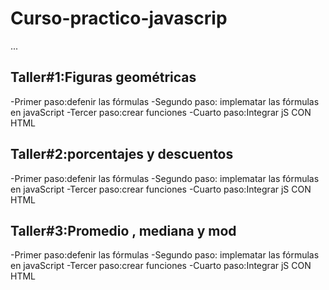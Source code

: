 # Curso-practico-javascrip
...

## Taller#1:Figuras geométricas

-Primer paso:defenir las fórmulas
-Segundo paso: implematar las
fórmulas en javaScript
-Tercer paso:crear funciones
-Cuarto paso:Integrar jS CON HTML

## Taller#2:porcentajes y descuentos

-Primer paso:defenir las fórmulas
-Segundo paso: implematar las
fórmulas en javaScript
-Tercer paso:crear funciones
-Cuarto paso:Integrar jS CON HTML

## Taller#3:Promedio , mediana y mod

-Primer paso:defenir las fórmulas
-Segundo paso: implematar las
fórmulas en javaScript
-Tercer paso:crear funciones
-Cuarto paso:Integrar jS CON HTML